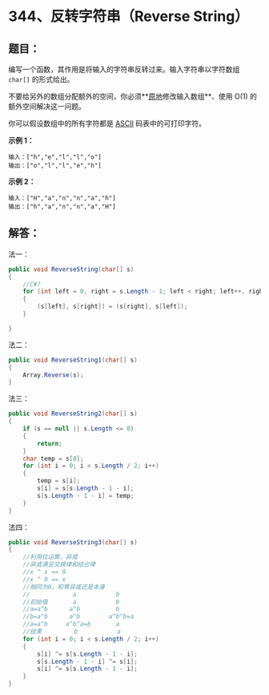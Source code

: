 # 344、反转字符串（Reverse String）

## 题目：

编写一个函数，其作用是将输入的字符串反转过来。输入字符串以字符数组 `char[]` 的形式给出。

不要给另外的数组分配额外的空间，你必须**[原地](https://baike.baidu.com/item/原地算法)修改输入数组**、使用 O(1) 的额外空间解决这一问题。

你可以假设数组中的所有字符都是 [ASCII](https://baike.baidu.com/item/ASCII) 码表中的可打印字符。

 

**示例 1：**

```
输入：["h","e","l","l","o"]
输出：["o","l","l","e","h"]
```

**示例 2：**

```
输入：["H","a","n","n","a","h"]
输出：["h","a","n","n","a","H"]
```

## 解答：

法一：

```csharp
public void ReverseString(char[] s)
{
    //C#?
    for (int left = 0, right = s.Length - 1; left < right; left++, right--) 
    {
        (s[left], s[right]) = (s[right], s[left]);
    }

}
```

法二：

```csharp
public void ReverseString1(char[] s)
{
    Array.Reverse(s);
}
```

法三：

```csharp
public void ReverseString2(char[] s)
{
    if (s == null || s.Length <= 0) 
    {
        return;
    }
    char temp = s[0];
    for (int i = 0; i < s.Length / 2; i++) 
    {
        temp = s[i];
        s[i] = s[s.Length - 1 - i];
        s[s.Length - 1 - i] = temp;
    }
}
```

法四：

```csharp
public void ReverseString3(char[] s)
{
    //利用位运算，异或
    //异或满足交换律和结合律
    //x ^ x == 0
    //x ^ 0 == x
    //相同为0，和零异或还是本身
    //            a           b
    //初始值       a           b
    //a=a^b      a^b          b
    //b=a^b      a^b        a^b^b=a
    //a=a^b     a^b^a=b       a
    //结果         b           a
    for (int i = 0; i < s.Length / 2; i++)
    {
        s[i] ^= s[s.Length - 1 - i];
        s[s.Length - 1 - i] ^= s[i];
        s[i] ^= s[s.Length - 1 - i];
    }
}
```

